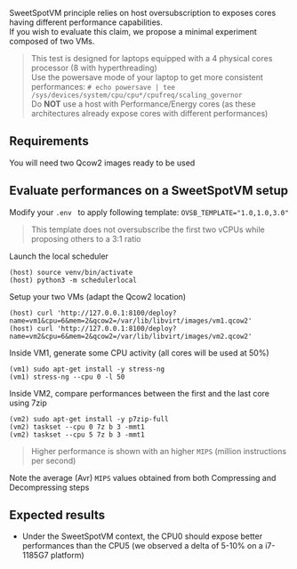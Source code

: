 SweetSpotVM principle relies on host oversubscription to exposes cores having different performance capabilities.  
If you wish to evaluate this claim, we propose a minimal experiment composed of two VMs. 

> This test is designed for laptops equipped with a 4 physical cores processor (8 with hyperthreading)  
> Use the powersave mode of your laptop to get more consistent performances: ```# echo powersave | tee /sys/devices/system/cpu/cpu*/cpufreq/scaling_governor```  
> Do **NOT** use a host with Performance/Energy cores (as these architectures already expose cores with different performances)

## Requirements

You will need two Qcow2 images ready to be used  

## Evaluate performances on a SweetSpotVM setup

Modify your ```.env ``` to apply following template: ```OVSB_TEMPLATE="1.0,1.0,3.0"```
> This template does not oversubscribe the first two vCPUs while proposing others to a 3:1 ratio

Launch the local scheduler
```
(host) source venv/bin/activate
(host) python3 -m schedulerlocal
```

Setup your two VMs (adapt the Qcow2 location)
```
(host) curl 'http://127.0.0.1:8100/deploy?name=vm1&cpu=6&mem=2&qcow2=/var/lib/libvirt/images/vm1.qcow2'
(host) curl 'http://127.0.0.1:8100/deploy?name=vm2&cpu=6&mem=2&qcow2=/var/lib/libvirt/images/vm2.qcow2'
```

Inside VM1, generate some CPU activity (all cores will be used at 50%)
```
(vm1) sudo apt-get install -y stress-ng
(vm1) stress-ng --cpu 0 -l 50
```

Inside VM2, compare performances between the first and the last core using 7zip
```
(vm2) sudo apt-get install -y p7zip-full
(vm2) taskset --cpu 0 7z b 3 -mmt1
(vm2) taskset --cpu 5 7z b 3 -mmt1
```
> Higher performance is shown with an higher ```MIPS``` (million instructions per second)

Note the average (Avr)  ```MIPS``` values obtained from both Compressing and Decompressing steps

## Expected results

- Under the SweetSpotVM context, the CPU0 should expose better performances than the CPU5 (we observed a delta of 5-10% on a i7-1185G7 platform)